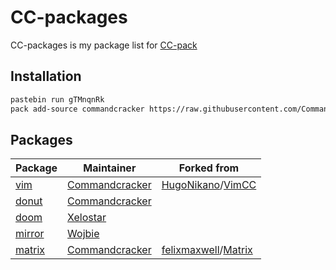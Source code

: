# CC-packages

CC-packages is my package list for [CC-pack](https://github.com/Commandcracker/CC-pack)

## Installation

```bash
pastebin run gTMnqnRk
pack add-source commandcracker https://raw.githubusercontent.com/Commandcracker/CC-packages/master/pack.json
```

## Packages

| Package                                                                        | Maintainer                                          | Forked from                                                                                 |
|--------------------------------------------------------------------------------|-----------------------------------------------------|---------------------------------------------------------------------------------------------|
| [vim](https://github.com/Commandcracker/VimCC)                                 | [Commandcracker](https://github.com/Commandcracker) | [HugoNikano](https://github.com/HugoNikanor)/[VimCC](https://github.com/HugoNikanor/VimCC)  |
| [donut](https://github.com/Commandcracker/CC-spinning-donut)                   | [Commandcracker](https://github.com/Commandcracker) |                                                                                             |
| [doom](https://github.com/Xelostar/CCDoom)                                     | [Xelostar](https://github.com/Xelostar)             |                                                                                             |
| [mirror](https://pastebin.com/DW3LCC3L)                                        | [Wojbie](https://pastebin.com/u/Wojbie)             |                                                                                             |
| [matrix](https://github.com/Commandcracker/CC-packages/blob/master/matrix.lua) | [Commandcracker](https://github.com/Commandcracker) | [felixmaxwell](https://pastebin.com/u/felixmaxwell)/[Matrix](https://pastebin.com/KQjmtASU) |

